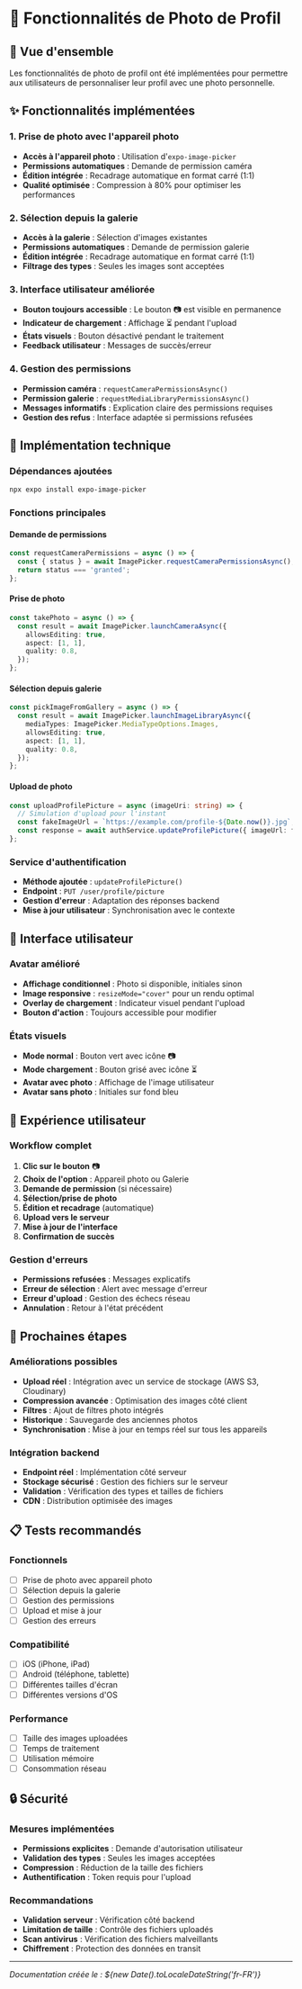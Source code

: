# 📸 Fonctionnalités de Photo de Profil

## 🎯 Vue d'ensemble

Les fonctionnalités de photo de profil ont été implémentées pour permettre aux utilisateurs de personnaliser leur profil avec une photo personnelle.

## ✨ Fonctionnalités implémentées

### 1. **Prise de photo avec l'appareil photo**
- **Accès à l'appareil photo** : Utilisation d'`expo-image-picker`
- **Permissions automatiques** : Demande de permission caméra
- **Édition intégrée** : Recadrage automatique en format carré (1:1)
- **Qualité optimisée** : Compression à 80% pour optimiser les performances

### 2. **Sélection depuis la galerie**
- **Accès à la galerie** : Sélection d'images existantes
- **Permissions automatiques** : Demande de permission galerie
- **Édition intégrée** : Recadrage automatique en format carré (1:1)
- **Filtrage des types** : Seules les images sont acceptées

### 3. **Interface utilisateur améliorée**
- **Bouton toujours accessible** : Le bouton 📷 est visible en permanence
- **Indicateur de chargement** : Affichage ⏳ pendant l'upload
- **États visuels** : Bouton désactivé pendant le traitement
- **Feedback utilisateur** : Messages de succès/erreur

### 4. **Gestion des permissions**
- **Permission caméra** : `requestCameraPermissionsAsync()`
- **Permission galerie** : `requestMediaLibraryPermissionsAsync()`
- **Messages informatifs** : Explication claire des permissions requises
- **Gestion des refus** : Interface adaptée si permissions refusées

## 🔧 Implémentation technique

### **Dépendances ajoutées**
```bash
npx expo install expo-image-picker
```

### **Fonctions principales**

#### **Demande de permissions**
```typescript
const requestCameraPermissions = async () => {
  const { status } = await ImagePicker.requestCameraPermissionsAsync();
  return status === 'granted';
};
```

#### **Prise de photo**
```typescript
const takePhoto = async () => {
  const result = await ImagePicker.launchCameraAsync({
    allowsEditing: true,
    aspect: [1, 1],
    quality: 0.8,
  });
};
```

#### **Sélection depuis galerie**
```typescript
const pickImageFromGallery = async () => {
  const result = await ImagePicker.launchImageLibraryAsync({
    mediaTypes: ImagePicker.MediaTypeOptions.Images,
    allowsEditing: true,
    aspect: [1, 1],
    quality: 0.8,
  });
};
```

#### **Upload de photo**
```typescript
const uploadProfilePicture = async (imageUri: string) => {
  // Simulation d'upload pour l'instant
  const fakeImageUrl = `https://example.com/profile-${Date.now()}.jpg`;
  const response = await authService.updateProfilePicture({ imageUrl: fakeImageUrl });
};
```

### **Service d'authentification**
- **Méthode ajoutée** : `updateProfilePicture()`
- **Endpoint** : `PUT /user/profile/picture`
- **Gestion d'erreur** : Adaptation des réponses backend
- **Mise à jour utilisateur** : Synchronisation avec le contexte

## 🎨 Interface utilisateur

### **Avatar amélioré**
- **Affichage conditionnel** : Photo si disponible, initiales sinon
- **Image responsive** : `resizeMode="cover"` pour un rendu optimal
- **Overlay de chargement** : Indicateur visuel pendant l'upload
- **Bouton d'action** : Toujours accessible pour modifier

### **États visuels**
- **Mode normal** : Bouton vert avec icône 📷
- **Mode chargement** : Bouton grisé avec icône ⏳
- **Avatar avec photo** : Affichage de l'image utilisateur
- **Avatar sans photo** : Initiales sur fond bleu

## 📱 Expérience utilisateur

### **Workflow complet**
1. **Clic sur le bouton** 📷
2. **Choix de l'option** : Appareil photo ou Galerie
3. **Demande de permission** (si nécessaire)
4. **Sélection/prise de photo**
5. **Édition et recadrage** (automatique)
6. **Upload vers le serveur**
7. **Mise à jour de l'interface**
8. **Confirmation de succès**

### **Gestion d'erreurs**
- **Permissions refusées** : Messages explicatifs
- **Erreur de sélection** : Alert avec message d'erreur
- **Erreur d'upload** : Gestion des échecs réseau
- **Annulation** : Retour à l'état précédent

## 🚀 Prochaines étapes

### **Améliorations possibles**
- **Upload réel** : Intégration avec un service de stockage (AWS S3, Cloudinary)
- **Compression avancée** : Optimisation des images côté client
- **Filtres** : Ajout de filtres photo intégrés
- **Historique** : Sauvegarde des anciennes photos
- **Synchronisation** : Mise à jour en temps réel sur tous les appareils

### **Intégration backend**
- **Endpoint réel** : Implémentation côté serveur
- **Stockage sécurisé** : Gestion des fichiers sur le serveur
- **Validation** : Vérification des types et tailles de fichiers
- **CDN** : Distribution optimisée des images

## 📋 Tests recommandés

### **Fonctionnels**
- [ ] Prise de photo avec appareil photo
- [ ] Sélection depuis la galerie
- [ ] Gestion des permissions
- [ ] Upload et mise à jour
- [ ] Gestion des erreurs

### **Compatibilité**
- [ ] iOS (iPhone, iPad)
- [ ] Android (téléphone, tablette)
- [ ] Différentes tailles d'écran
- [ ] Différentes versions d'OS

### **Performance**
- [ ] Taille des images uploadées
- [ ] Temps de traitement
- [ ] Utilisation mémoire
- [ ] Consommation réseau

## 🔒 Sécurité

### **Mesures implémentées**
- **Permissions explicites** : Demande d'autorisation utilisateur
- **Validation des types** : Seules les images acceptées
- **Compression** : Réduction de la taille des fichiers
- **Authentification** : Token requis pour l'upload

### **Recommandations**
- **Validation serveur** : Vérification côté backend
- **Limitation de taille** : Contrôle des fichiers uploadés
- **Scan antivirus** : Vérification des fichiers malveillants
- **Chiffrement** : Protection des données en transit

---

*Documentation créée le : ${new Date().toLocaleDateString('fr-FR')}* 